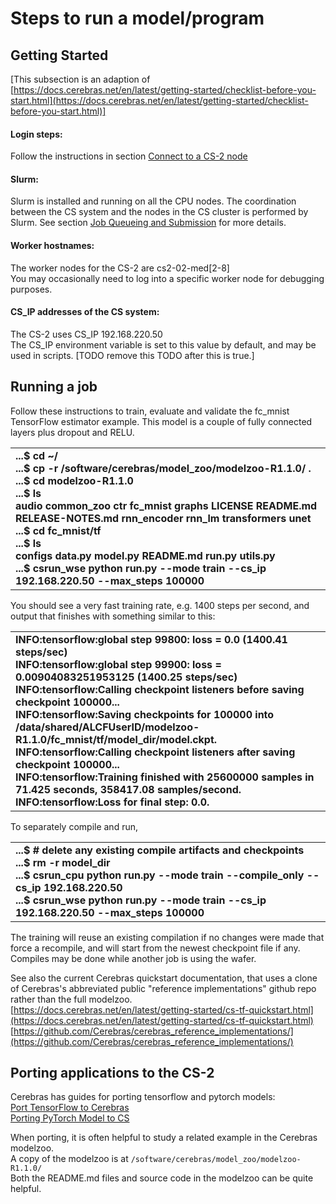 # Steps to run a model/program

## Getting Started
[This subsection is an adaption of <br>
[https://docs.cerebras.net/en/latest/getting-started/checklist-before-you-start.html](https://docs.cerebras.net/en/latest/getting-started/checklist-before-you-start.html)]

#### Login steps:<br>
Follow the instructions in section [Connect to a CS-2 node](./Connect-to-a-CS-2-node.md)

<!---
#### Cerebras SIF container:<br>
The Cerebras Singularity container (SIF) is used for all work with the Cerebras software, and includes the Cerebras Graph Compiler (CGC) and other necessary software.</br>
Its path is /lambda_stor/slurm/cbcore_images/cbcore_latest.sif<br>
It is used by the csrun_cpu and csrun_wse scripts, and can also be used directly with singularity.<br>
[TODO update that lamba_store path when ALCF conversion is complete.]
--->

#### Slurm:<br>
Slurm is installed and running on all the CPU nodes. The coordination between the CS system and the nodes in the CS cluster is performed by Slurm. See section
[Job Queueing and Submission](Job-Queuing-and-Submission.md) for more details.</br>
<!---
[TODO Verify that a csrun_wse job locks the CS-2 wafer for exclusive use; if not, then it will need to be fixed. (Even with a hack like exclusively reserving >50% of the worker nodes by default)]
--->

#### Worker hostnames:<br>
<!---The worker nodes for the 1st CS-2 are testbed-cs2-01-med[2-8].ai.alcf.anl.gov<br>--->
The worker nodes for the CS-2 are cs2-02-med[2-8]<br>
You may occasionally need to log into a specific worker node for debugging purposes.

#### CS_IP addresses of the CS system:<br>
<!---The first CS-2 uses CS_IP 192.168.220.30<br>--->
The CS-2 uses CS_IP 192.168.220.50<br>
The CS_IP environment variable is set to this value by default, and may be used in scripts.  [TODO remove this TODO after this is true.]

## Running a job
Follow these instructions to train, evaluate and validate the fc\_mnist TensorFlow estimator example. This model is a couple of fully connected layers plus dropout and RELU. <br>

<table>
<tbody>
<tr class="odd">
<td><strong>
...$ cd ~/<br />
...$ cp -r /software/cerebras/model_zoo/modelzoo-R1.1.0/ .<br />
...$ cd modelzoo-R1.1.0<br />
...$ ls<br />
audio common_zoo ctr fc_mnist graphs LICENSE README.md RELEASE-NOTES.md rnn_encoder rnn_lm transformers unet<br />
...$ cd fc_mnist/tf<br />
...$ ls<br />
configs data.py model.py README.md run.py utils.py<br />
...$ csrun_wse python run.py --mode train --cs_ip 192.168.220.50 --max_steps 100000</strong></td>
</tr>
</tbody>
</table>

You should see a very fast training rate, e.g. 1400 steps per second, and output that finishes with something similar to this:

<table>
<tbody>
<tr class="odd">
<td><strong>INFO:tensorflow:global step 99800: loss = 0.0 (1400.41 steps/sec)<br />
INFO:tensorflow:global step 99900: loss = 0.00904083251953125 (1400.25 steps/sec)<br />
INFO:tensorflow:Calling checkpoint listeners before saving checkpoint 100000...<br />
INFO:tensorflow:Saving checkpoints for 100000 into /data/shared/ALCFUserID/modelzoo-R1.1.0/fc_mnist/tf/model_dir/model.ckpt.<br />
INFO:tensorflow:Calling checkpoint listeners after saving checkpoint 100000...<br />
INFO:tensorflow:Training finished with 25600000 samples in 71.425 seconds, 358417.08 samples/second.<br />
INFO:tensorflow:Loss for final step: 0.0.</strong></td>
</tr>
</tbody>
</table>

To separately compile and run, 
<table>
<tbody>
<tr class="odd">
<td><strong>...$ # delete any existing compile artifacts and checkpoints<br />
...$ rm -r model_dir<br />
...$ csrun_cpu python run.py --mode train --compile_only --cs_ip 192.168.220.50<br />
...$ csrun_wse python run.py --mode train --cs_ip 192.168.220.50 --max_steps 100000</strong></td>
</td>
</tr>
</tbody>
</table>
The training will reuse an existing compilation if no changes were made that force a recompile, and will start from the newest checkpoint file if any. Compiles may be done while another job is using the wafer.

See also the current Cerebras quickstart documentation, that uses a clone of Cerebras's abbreviated public "reference implementations" github repo rather than the full modelzoo.<br>
[https://docs.cerebras.net/en/latest/getting-started/cs-tf-quickstart.html](https://docs.cerebras.net/en/latest/getting-started/cs-tf-quickstart.html)<br>
[https://github.com/Cerebras/cerebras_reference_implementations/](https://github.com/Cerebras/cerebras_reference_implementations/)

## Porting applications to the CS-2
Cerebras has guides for porting tensorflow and pytorch models:<br>
[Port TensorFlow to Cerebras](https://docs.cerebras.net/en/latest/tensorflow-docs/porting-tf-to-cs/index.html)</br>
[Porting PyTorch Model to CS](https://docs.cerebras.net/en/latest/pytorch-docs/adapting-pytorch-to-cs.html)

When porting, it is often helpful to study a related example in the Cerebras modelzoo.<br>
A copy of the modelzoo is at ```/software/cerebras/model_zoo/modelzoo-R1.1.0/```<br>
Both the README.md files and source code in the modelzoo can be quite helpful. 

